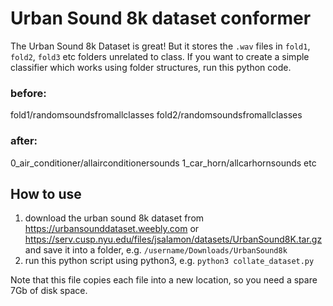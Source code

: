# Urban Sound 8k dataset conformer

The Urban Sound 8k Dataset is great! But it stores the `.wav` files in `fold1`, `fold2`, `fold3` etc folders unrelated to class. If you want to create a simple classifier which works using folder structures, run this python code.

### before:

fold1/randomsoundsfromallclasses
fold2/randomsoundsfromallclasses

### after:

0_air_conditioner/allairconditionersounds
1_car_horn/allcarhornsounds
etc

## How to use

1. download the urban sound 8k dataset from https://urbansounddataset.weebly.com or https://serv.cusp.nyu.edu/files/jsalamon/datasets/UrbanSound8K.tar.gz and save it into a folder, e.g. `/username/Downloads/UrbanSound8k`
2. run this python script using python3, e.g. `python3 collate_dataset.py`

Note that this file copies each file into a new location, so you need a spare 7Gb of disk space. 